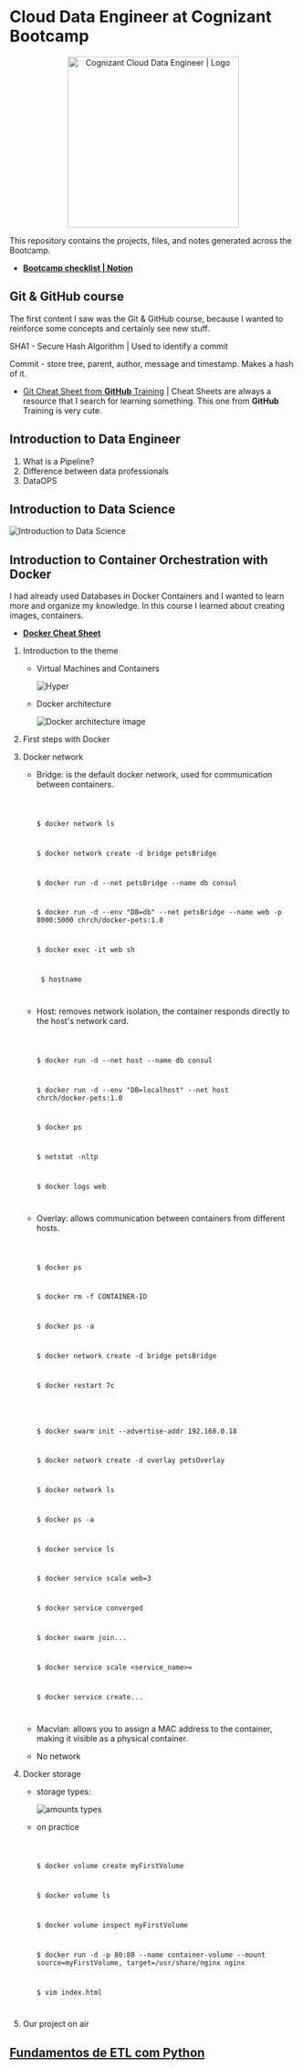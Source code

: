 # Cloud Data Engineer at Cognizant Bootcamp

<p align="center">
    <img src="./assets/cognizant.png" alt="Cognizant Cloud Data Engineer | Logo" width="300px" />
</p>

This repository contains the projects, files, and notes generated across the Bootcamp.

- **[Bootcamp checklist | Notion](https://soapy-beetle-8cf.notion.site/Cognizant-Cloud-Data-Engineer-3f80866593f84c9dabd1b2d3bd224f44)**



## Git & GitHub course

The first content I saw was the Git & GitHub course, because I wanted to reinforce some concepts and  certainly see new stuff.

SHA1 - Secure Hash Algorithm | Used to identify a commit

Commit - store tree, parent, author, message and timestamp. Makes a hash of it.

- [Git Cheat Sheet from **GitHub** Training](https://training.github.com/downloads/github-git-cheat-sheet.pdf) | Cheat Sheets are always a resource that I search for learning something. This one from **GitHub** Training is very cute.

 

## Introduction to Data Engineer



1. What is a Pipeline?
2. Difference between data professionals 
3. DataOPS

## Introduction to Data Science

![Introduction to Data Science](./assets/mindmap-dsbd.png)



## Introduction to Container Orchestration with Docker

<span>I had already used Databases in Docker Containers and I wanted to learn more and organize my knowledge. In this course I learned about creating images, containers.</span>

- [**Docker Cheat Sheet**](https://www.docker.com/sites/default/files/d8/2019-09/docker-cheat-sheet.pdf)

1. Introduction to the theme

   - Virtual Machines and Containers

     ![Hyper](./assets/Hypervisor-based-vs-Container-based-Virtualization.png)

   

   

   - Docker architecture

     ![Docker architecture image](./assets/docker-architecture.png)

2. First steps with Docker

3. Docker network

   - Bridge: is the default docker network, used for communication between containers.

     <code>

     $ docker network ls

     $ docker network create -d bridge petsBridge

     $ docker run -d --net petsBridge --name db consul

     $ docker run -d --env "DB=db" --net petsBridge --name web -p 8000:5000 chrch/docker-pets:1.0

     $ docker exec -it web sh

     ​		$ hostname

     </code>

   - Host: removes network isolation, the container responds directly to the host's network card.

     <code>

     $ docker run -d --net host --name db consul

     $ docker run -d --env "DB=localhost" --net host chrch/docker-pets:1.0

     $ docker ps

     $ netstat -nltp

     $ docker logs web

     </code>

   - Overlay: allows communication between containers from different hosts.

     <code>

     $ docker ps

     $ docker rm -f CONTAINER-ID

     $ docker ps -a

     $ docker network create -d bridge petsBridge

     $ docker restart 7c

     <!-- para fazer a comunicação de containers em servidores diferentes, precisamos criar nosso cluster. No nosso caso é um cluster de swarm, mas veremos kubernets tbm. -->

     $ docker swarm init --advertise-addr 192.168.0.18

     $ docker network create -d overlay petsOverlay

     $ docker network ls

     $ docker ps -a

     $ docker service ls

     $ docker service scale web=3

     $ docker service converged

     $ docker swarm join...

     $ docker service scale <service_name>=<int>

     $ docker service create...

     </code>

   - Macvlan: allows you to assign a MAC address to the container, making it visible as a physical container.

   - No network 

     

4. Docker storage

   - storage types:

     ![amounts types](./assets/types-of-mounts.png)

   - on practice

     <code>

     $ docker volume create myFirstVolume

     $ docker volume ls

     $ docker volume inspect myFirstVolume

     $ docker run -d -p 80:80 --name container-volume --mount source=myFirstVolume, target=/usr/share/nginx nginx

     $ vim index.html

     </code>

5. Our project on air

    
    
    
    
    
## [Fundamentos de ETL com Python](https://github.com/jsvitor/dio-curso-etl)
    
